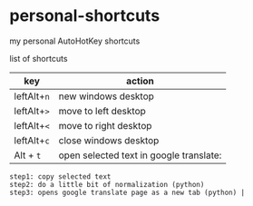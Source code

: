 # personal-shortcuts

my personal AutoHotKey shortcuts


list of shortcuts

| key | action | 
|-|-|
| leftAlt+`n` | new windows desktop | 
| leftAlt+`>` | move to left desktop | 
| leftAlt+`<` | move to right desktop | 
| leftAlt+`c` | close windows desktop | 
| Alt + `t` | open selected text in google translate: 
    step1: copy selected text
    step2: do a little bit of normalization (python)
    step3: opens google translate page as a new tab (python) | 

